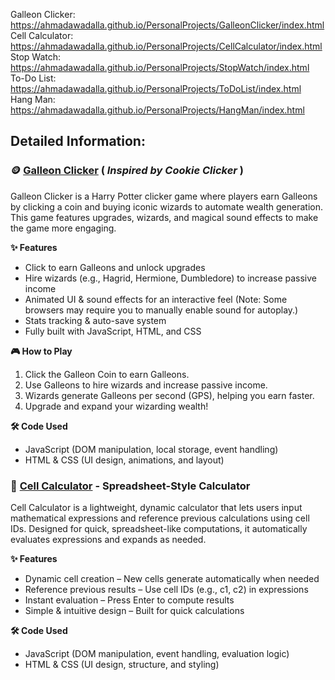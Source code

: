 Galleon Clicker: https://ahmadawadalla.github.io/PersonalProjects/GalleonClicker/index.html \
Cell Calculator: https://ahmadawadalla.github.io/PersonalProjects/CellCalculator/index.html \
Stop Watch: https://ahmadawadalla.github.io/PersonalProjects/StopWatch/index.html \
To-Do List: https://ahmadawadalla.github.io/PersonalProjects/ToDoList/index.html \
Hang Man: https://ahmadawadalla.github.io/PersonalProjects/HangMan/index.html

## Detailed Information:

### 🪙 [**Galleon Clicker**](https://ahmadawadalla.github.io/PersonalProjects/GalleonClicker/index.html) ( *Inspired by Cookie Clicker* )

Galleon Clicker is a Harry Potter clicker game where players earn Galleons by clicking a coin and buying iconic wizards to automate wealth generation. 
This game features upgrades, wizards, and magical sound effects to make the game more engaging.

**✨ Features**
- Click to earn Galleons and unlock upgrades
- Hire wizards (e.g., Hagrid, Hermione, Dumbledore) to increase passive income
- Animated UI & sound effects for an interactive feel (Note: Some browsers may require you to manually enable sound for autoplay.)
- Stats tracking & auto-save system
- Fully built with JavaScript, HTML, and CSS

**🎮 How to Play**

1. Click the Galleon Coin to earn Galleons.
2. Use Galleons to hire wizards and increase passive income.
3. Wizards generate Galleons per second (GPS), helping you earn faster.
4. Upgrade and expand your wizarding wealth!

**🛠️ Code Used**
- JavaScript (DOM manipulation, local storage, event handling)
- HTML & CSS (UI design, animations, and layout)


### 🧮 [**Cell Calculator**](https://ahmadawadalla.github.io/PersonalProjects/CellCalculator/index.html) - Spreadsheet-Style Calculator

Cell Calculator is a lightweight, dynamic calculator that lets users input mathematical expressions and reference previous calculations using cell IDs. 
Designed for quick, spreadsheet-like computations, it automatically evaluates expressions and expands as needed.

**✨ Features**
- Dynamic cell creation – New cells generate automatically when needed
- Reference previous results – Use cell IDs (e.g., c1, c2) in expressions
- Instant evaluation – Press Enter to compute results
- Simple & intuitive design – Built for quick calculations

**🛠️ Code Used**
- JavaScript (DOM manipulation, event handling, evaluation logic)
- HTML & CSS (UI design, structure, and styling)
